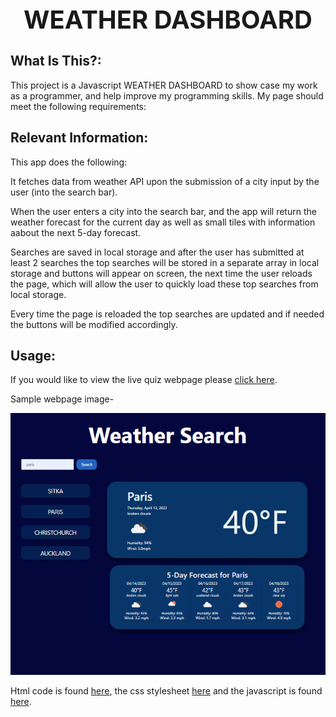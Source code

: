 <div align="center">

  <h1 style="font-size: 40px; font-weight: bold;">WEATHER DASHBOARD</h1>

</div>

## What Is This?:

This project is a Javascript WEATHER DASHBOARD to show case my work as a programmer, and help improve my programming skills. My page should meet the following requirements:

## Relevant Information:

This app does the following:

It fetches data from weather API upon the submission of a city input by the user (into the search bar).

When the user enters a city into the search bar, and the app will return the weather forecast for the current day as well as small tiles with information aabout the next 5-day forecast.

Searches are saved in local storage and after the user has submitted at least 2 searches the top searches will be stored in a separate array in local storage and buttons will appear on screen, the next time the user reloads the page, which will allow the user to quickly load these top searches from local storage.

Every time the page is reloaded the top searches are updated and if needed the buttons will be modified accordingly.



## Usage:

If you would like to view the live quiz webpage please [click here](https://rikilega.github.io/WeatherDashboard/).

Sample webpage image-

<img src="assets\weatherdashboardpic.PNG" width="640px">

Html code is found [here](https://github.com/rikilega/WeatherDashboard/blob/main/index.html), the css stylesheet [here](https://github.com/rikilega/WeatherDashboard/blob/main/style.css) and the javascript is found [here](https://github.com/rikilega/WeatherDashboard/blob/main/script.js).
